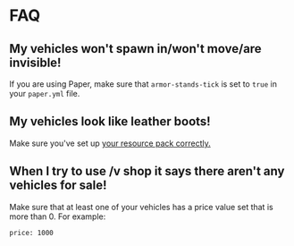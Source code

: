 # FAQ

## My vehicles won't spawn in/won't move/are invisible!

 If you are using Paper, make sure that `armor-stands-tick` is set to `true` in your `paper.yml` file.

## My vehicles look like leather boots!

Make sure you've set up [your resource pack correctly.](vehicleplus.md#optional-installing-your-resource-pack)

## When I try to use /v shop it says there aren't any vehicles for sale!

Make sure that at least one of your vehicles has a price value set that is more than 0. For example:

`price: 1000`

